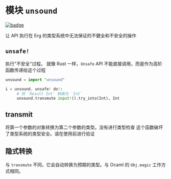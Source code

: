 # 模块 `unsound`

[![badge](https://img.shields.io/endpoint.svg?url=https%3A%2F%2Fgezf7g7pd5.execute-api.ap-northeast-1.amazonaws.com%2Fdefault%2Fsource_up_to_date%3Fowner%3Derg-lang%26repos%3Derg%26ref%3Dmain%26path%3Ddoc/EN/API/modules/unsound.md%26commit_hash%3D06f8edc9e2c0cee34f6396fd7c64ec834ffb5352)](https://gezf7g7pd5.execute-api.ap-northeast-1.amazonaws.com/default/source_up_to_date?owner=erg-lang&repos=erg&ref=main&path=doc/EN/API/modules/unsound.md&commit_hash=06f8edc9e2c0cee34f6396fd7c64ec834ffb5352)

让 API 执行在 Erg 的类型系统中无法保证的不健全和不安全的操作

## `unsafe!`

执行"不安全"过程。 就像 Rust 一样，`Unsafe` API 不能直接调用，而是作为高阶函数传递给这个过程

```python
unsound = import "unsound"

i = unsound. unsafe! do!:
     # 将 `Result Int` 转换为 `Int`
     unsound.transmute input!().try_into(Int), Int
```

## transmit

将第一个参数的对象转换为第二个参数的类型。没有进行类型检查
这个函数破坏了类型系统的类型安全。请在使用前进行验证

## 隐式转换

与 `transmute` 不同，它会自动转换为预期的类型。与 Ocaml 的 `Obj.magic` 工作方式相同。
